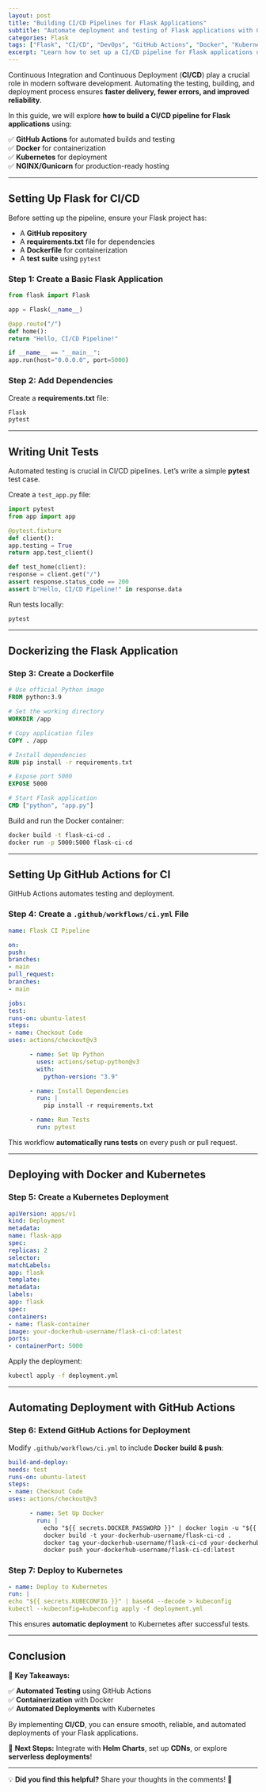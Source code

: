```yaml
---
layout: post
title: "Building CI/CD Pipelines for Flask Applications"
subtitle: "Automate deployment and testing of Flask applications with CI/CD pipelines"
categories: Flask
tags: ["Flask", "CI/CD", "DevOps", "GitHub Actions", "Docker", "Kubernetes"]
excerpt: "Learn how to set up a CI/CD pipeline for Flask applications using GitHub Actions, Docker, and Kubernetes to automate testing and deployment."
---
```




Continuous Integration and Continuous Deployment (**CI/CD**) play a crucial role in modern software development. Automating the testing, building, and deployment process ensures **faster delivery, fewer errors, and improved reliability**.

In this guide, we will explore **how to build a CI/CD pipeline for Flask applications** using:

✅ **GitHub Actions** for automated builds and testing  
✅ **Docker** for containerization  
✅ **Kubernetes** for deployment  
✅ **NGINX/Gunicorn** for production-ready hosting

---

## Setting Up Flask for CI/CD

Before setting up the pipeline, ensure your Flask project has:

- A **GitHub repository**
- A **requirements.txt** file for dependencies
- A **Dockerfile** for containerization
- A **test suite** using `pytest`

### Step 1: Create a Basic Flask Application

```python
from flask import Flask

app = Flask(__name__)

@app.route("/")
def home():
return "Hello, CI/CD Pipeline!"

if __name__ == "__main__":
app.run(host="0.0.0.0", port=5000)
```

### Step 2: Add Dependencies

Create a **requirements.txt** file:

```txt
Flask
pytest
```

---

## Writing Unit Tests

Automated testing is crucial in CI/CD pipelines. Let’s write a simple **pytest** test case.

Create a `test_app.py` file:

```python
import pytest
from app import app

@pytest.fixture
def client():
app.testing = True
return app.test_client()

def test_home(client):
response = client.get("/")
assert response.status_code == 200
assert b"Hello, CI/CD Pipeline!" in response.data
```

Run tests locally:

```sh
pytest
```

---

## Dockerizing the Flask Application

### Step 3: Create a Dockerfile

```dockerfile
# Use official Python image
FROM python:3.9

# Set the working directory
WORKDIR /app

# Copy application files
COPY . /app

# Install dependencies
RUN pip install -r requirements.txt

# Expose port 5000
EXPOSE 5000

# Start Flask application
CMD ["python", "app.py"]
```

Build and run the Docker container:

```sh
docker build -t flask-ci-cd .
docker run -p 5000:5000 flask-ci-cd
```

---

## Setting Up GitHub Actions for CI

GitHub Actions automates testing and deployment.

### Step 4: Create a `.github/workflows/ci.yml` File

```yml
name: Flask CI Pipeline

on:
push:
branches:
- main
pull_request:
branches:
- main

jobs:
test:
runs-on: ubuntu-latest
steps:
- name: Checkout Code
uses: actions/checkout@v3

      - name: Set Up Python
        uses: actions/setup-python@v3
        with:
          python-version: "3.9"

      - name: Install Dependencies
        run: |
          pip install -r requirements.txt

      - name: Run Tests
        run: pytest
```

This workflow **automatically runs tests** on every push or pull request.

---

## Deploying with Docker and Kubernetes

### Step 5: Create a Kubernetes Deployment

```yml
apiVersion: apps/v1
kind: Deployment
metadata:
name: flask-app
spec:
replicas: 2
selector:
matchLabels:
app: flask
template:
metadata:
labels:
app: flask
spec:
containers:
- name: flask-container
image: your-dockerhub-username/flask-ci-cd:latest
ports:
- containerPort: 5000
```

Apply the deployment:

```sh
kubectl apply -f deployment.yml
```

---

## Automating Deployment with GitHub Actions

### Step 6: Extend GitHub Actions for Deployment

Modify `.github/workflows/ci.yml` to include **Docker build & push**:

```yml
build-and-deploy:
needs: test
runs-on: ubuntu-latest
steps:
- name: Checkout Code
uses: actions/checkout@v3

      - name: Set Up Docker
        run: |
          echo "${{ secrets.DOCKER_PASSWORD }}" | docker login -u "${{ secrets.DOCKER_USERNAME }}" --password-stdin
          docker build -t your-dockerhub-username/flask-ci-cd .
          docker tag your-dockerhub-username/flask-ci-cd your-dockerhub-username/flask-ci-cd:latest
          docker push your-dockerhub-username/flask-ci-cd:latest
```

### Step 7: Deploy to Kubernetes

```yml
- name: Deploy to Kubernetes
run: |
echo "${{ secrets.KUBECONFIG }}" | base64 --decode > kubeconfig
kubectl --kubeconfig=kubeconfig apply -f deployment.yml
```

This ensures **automatic deployment** to Kubernetes after successful tests.

---

## Conclusion

🚀 **Key Takeaways:**

✅ **Automated Testing** using GitHub Actions  
✅ **Containerization** with Docker  
✅ **Automated Deployments** with Kubernetes

By implementing **CI/CD**, you can ensure smooth, reliable, and automated deployments of your Flask applications.

🔗 **Next Steps:** Integrate with **Helm Charts**, set up **CDNs**, or explore **serverless deployments**!

---

💡 **Did you find this helpful?** Share your thoughts in the comments! 🚀  
